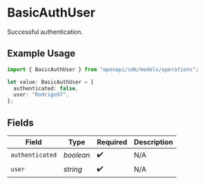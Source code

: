 # BasicAuthUser

Successful authentication.

## Example Usage

```typescript
import { BasicAuthUser } from "openapi/sdk/models/operations";

let value: BasicAuthUser = {
  authenticated: false,
  user: "Rodrigo97",
};
```

## Fields

| Field              | Type               | Required           | Description        |
| ------------------ | ------------------ | ------------------ | ------------------ |
| `authenticated`    | *boolean*          | :heavy_check_mark: | N/A                |
| `user`             | *string*           | :heavy_check_mark: | N/A                |